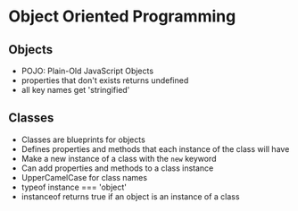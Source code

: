 # Object Oriented Programming

## Objects

- POJO: Plain-Old JavaScript Objects
- properties that don't exists returns undefined
- all key names get 'stringified'

## Classes

- Classes are blueprints for objects
- Defines properties and methods that each instance of the class will have
- Make a new instance of a class with the `new` keyword
- Can add properties and methods to a class instance
- UpperCamelCase for class names
- typeof instance === 'object'
- instanceof returns true if an object is an instance of a class

